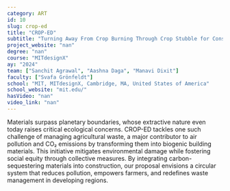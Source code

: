 ```yaml
---
category: ART
id: 10
slug: crop-ed
title: "CROP-ED"
subtitle: "Turning Away From Crop Burning Through Crop Stubble for Construction."
project_website: "nan"
degree: "nan"
course: "MITdesignX"
ay: "2024"
team: ["Sanchit Agrawal", "Aashna Daga", "Manavi Dixit"]
faculty: ["Svafa Grönfeldt"]
school: "MIT, MITdesignX, Cambridge, MA, United States of America"
school_website: "mit.edu/"
hasVideo: "nan"
video_link: "nan"
---
```


Materials surpass planetary boundaries, whose extractive nature even today raises critical ecological concerns. CROP-ED tackles one such challenge of managing agricultural waste, a major contributor to air pollution and CO₂ emissions by transforming them into biogenic building materials. This initiative mitigates environmental damage while fostering social equity through collective measures. By integrating carbon-sequestering materials into construction, our proposal envisions a circular system that reduces pollution, empowers farmers, and redefines waste management in developing regions.
